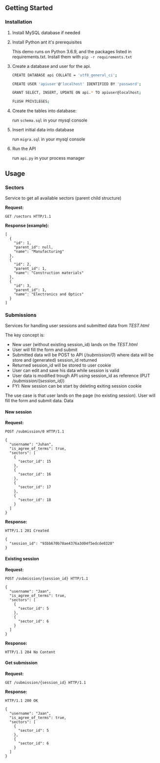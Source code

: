 
<!-- GETTING STARTED -->
## Getting Started

### Installation

1. Install MySQL database if needed

2. Install Python ant it's prerequisites
   
   This demo runs on Python 3.6.9, and the packages listed in
   requirements.txt. Install them with `pip -r requirements.txt`
   
3. Create a database and user for the api.

    ```sh
    CREATE DATABASE api COLLATE = 'utf8_general_ci';
    
    CREATE USER 'apiuser'@'localhost' IDENTIFIED BY 'password';
    
    GRANT SELECT, INSERT, UPDATE ON api.* TO apiuser@localhost;
    
    FLUSH PRIVILEGES;
    ```

4. Create the tables into database:
    
    run `schema.sql` in your mysql console
    
5. Insert initial data into database

    run `migra.sql` in your mysql console
    
6. Run the API

    run `api.py` in your process manager


<!-- USAGE EXAMPLES -->
## Usage

### Sectors

Service to get all available sectors (parent child structure)

**Request:**
```
GET /sectors HTTP/1.1
```

**Response (example):**
```
[
  {
    "id": 1,
    "parent_id": null,
    "name": "Manufacturing"
  },
  {
    "id": 2,
    "parent_id": 1,
    "name": "Construction materials"
  },
  {
    "id": 3,
    "parent_id": 1,
    "name": "Electronics and Optics"
  }
]
```

### Submissions

Services for handling user sessions and submitted data from *TEST.html*

The key concept is:
* New user (without existing session_id) lands on the *TEST.html*
* User will fill the form and submit
* Submitted data will be POST to API (*/submission/0*) where data will be store and (generated) session_id returned
* Returned session_id will be stored to user cookie
* User can edit and save his data while session is valid
* User data is modified trough API using session_id as reference (PUT */submission/{session_id}*)
* FYI: New session can be start by deleting exiting session cookie


The use case is that user lands on the page (no existing session). User will fill the form and submit data. Data 

#### New session
**Request:**
```
POST /submission/0 HTTP/1.1

{
  "username": "Juhan",
  "is_agree_of_terms": true,
  "sectors": [
    {
      "sector_id": 15
    },
    {
      "sector_id": 16
    },
    {
      "sector_id": 17
    },
    {
      "sector_id": 18
    }
  ]
}
```
**Response:**
```
HTTP/1.1 201 Created

{
  "session_id": "93bb670b78ae4376a3d04f5edcde0320"
}
```

#### Existing session
**Request:**
```
POST /submission/{session_id} HTTP/1.1

{
  "username": "Jaan",
  "is_agree_of_terms": true,
  "sectors": [
    {
      "sector_id": 5
    },
    {
      "sector_id": 6
    }
  ]
}
```
**Response:**
```
HTTP/1.1 204 No Content
```

#### Get submission
**Request:**
```
GET /submission/{session_id} HTTP/1.1
```

**Response:**
```
HTTP/1.1 200 OK

{
  "username": "Jaan",
  "is_agree_of_terms": true,
  "sectors": [
    {
      "sector_id": 5
    },
    {
      "sector_id": 6
    }
  ]
}
```